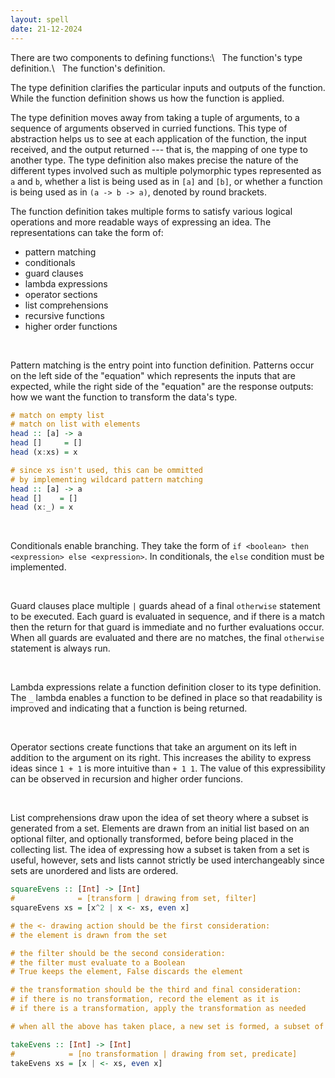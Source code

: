 ```yaml
---
layout: spell
date: 21-12-2024
---
```


There are two components to defining functions:\\
$~ ~$The function's type definition.\\
$~ ~$The function's definition.

The type definition clarifies the particular inputs and outputs of the function. While the function definition shows us how the function is applied.

The type definition moves away from taking a tuple of arguments, to a sequence of arguments observed in curried functions. This type of abstraction helps us to see at each application of the function, the input received, and the output returned --- that is, the mapping of one type to another type. The type definition also makes precise the nature of the different types involved such as multiple polymorphic types represented as `a` and `b`, whether a list is being used as in `[a]` and `[b]`, or whether a function is being used as in `(a -> b -> a)`, denoted by round brackets.

The function definition takes multiple forms to satisfy various logical operations and more readable ways of expressing an idea. The representations can take the form of:

- pattern matching
- conditionals
- guard clauses
- lambda expressions
- operator sections
- list comprehensions
- recursive functions
- higher order functions

<br>

Pattern matching is the entry point into function definition. Patterns occur on the left side of the "equation" which represents the inputs that are expected, while the right side of the "equation" are the response outputs: how we want the function to transform the data's type.

```haskell
# match on empty list
# match on list with elements
head :: [a] -> a
head []     = []
head (x:xs) = x

# since xs isn't used, this can be ommitted
# by implementing wildcard pattern matching
head :: [a] -> a
head []    = []
head (x:_) = x
```

<br>

Conditionals enable branching. They take the form of `if <boolean> then <expression> else <expression>`. In conditionals, the `else` condition must be implemented.

<br>

Guard clauses place multiple `|` guards ahead of a final `otherwise` statement to be executed. Each guard is evaluated in sequence, and if there is a match then the return for that guard is immediate and no further evaluations occur. When all guards are evaluated and there are no matches, the final `otherwise` statement is always run.

<br>

Lambda expressions relate a function definition closer to its type definition. The `_` lambda enables a function to be defined in place so that readability is improved and indicating that a function is being returned.

<br>

Operator sections create functions that take an argument on its left in addition to the argument on its right. This increases the ability to express ideas since `1 + 1` is more intuitive than `+ 1 1`. The value of this expressibility can be observed in recursion and higher order funcions.

<br>

List comprehensions draw upon the idea of set theory where a subset is generated from a set. Elements are drawn from an initial list based on an optional filter, and optionally transformed, before being placed in the collecting list. The idea of expressing how a subset is taken from a set is useful, however, sets and lists cannot strictly be used interchangeably since sets are unordered and lists are ordered.

```haskell
squareEvens :: [Int] -> [Int]
#              = [transform | drawing from set, filter]
squareEvens xs = [x^2 | x <- xs, even x]

# the <- drawing action should be the first consideration:
# the element is drawn from the set

# the filter should be the second consideration:
# the filter must evaluate to a Boolean
# True keeps the element, False discards the element

# the transformation should be the third and final consideration:
# if there is no transformation, record the element as it is
# if there is a transformation, apply the transformation as needed

# when all the above has taken place, a new set is formed, a subset of the set

takeEvens :: [Int] -> [Int]
#            = [no transformation | drawing from set, predicate]
takeEvens xs = [x | <- xs, even x]
```
